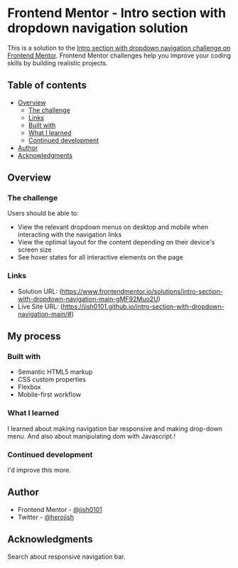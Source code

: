 # Frontend Mentor - Intro section with dropdown navigation solution

This is a solution to the [Intro section with dropdown navigation challenge on Frontend Mentor](https://www.frontendmentor.io/challenges/intro-section-with-dropdown-navigation-ryaPetHE5). Frontend Mentor challenges help you improve your coding skills by building realistic projects. 

## Table of contents

- [Overview](#overview)
  - [The challenge](#the-challenge)
  - [Links](#links)
  - [Built with](#built-with)
  - [What I learned](#what-i-learned)
  - [Continued development](#continued-development)
- [Author](#author)
- [Acknowledgments](#acknowledgments)

## Overview

### The challenge

Users should be able to:

- View the relevant dropdown menus on desktop and mobile when interacting with the navigation links
- View the optimal layout for the content depending on their device's screen size
- See hover states for all interactive elements on the page

### Links

- Solution URL: (https://www.frontendmentor.io/solutions/intro-section-with-dropdown-navigation-main-gMF92Muo2U)
- Live Site URL: (https://jish0101.github.io/intro-section-with-dropdown-navigation-main/#)

## My process

### Built with

- Semantic HTML5 markup
- CSS custom properties
- Flexbox
- Mobile-first workflow

### What I learned

I learned about making navigation bar responsive and making drop-down menu.
And also about manipulating dom with Javascript.!

### Continued development
I'd improve this more.

## Author

- Frontend Mentor - [@jish0101](https://www.frontendmentor.io/profile/jish0101)
- Twitter - [@herojish](https://www.twitter.com/herojish)

## Acknowledgments
Search about responsive navigation bar.
